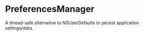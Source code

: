 # PreferencesManager
A thread-safe alternative to NSUserDefaults to persist application settings/data.
